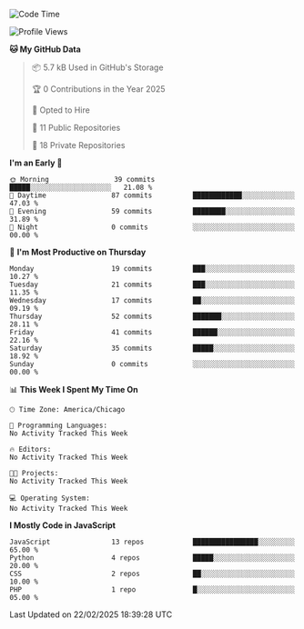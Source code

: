 <!--START_SECTION:waka-->
![Code Time](http://img.shields.io/badge/Code%20Time-17%20mins-blue)

![Profile Views](http://img.shields.io/badge/Profile%20Views-0-blue)

**🐱 My GitHub Data** 

> 📦 5.7 kB Used in GitHub's Storage 
 > 
> 🏆 0 Contributions in the Year 2025
 > 
> 💼 Opted to Hire
 > 
> 📜 11 Public Repositories 
 > 
> 🔑 18 Private Repositories 
 > 
**I'm an Early 🐤** 

```text
🌞 Morning                39 commits          █████░░░░░░░░░░░░░░░░░░░░   21.08 % 
🌆 Daytime                87 commits          ████████████░░░░░░░░░░░░░   47.03 % 
🌃 Evening                59 commits          ████████░░░░░░░░░░░░░░░░░   31.89 % 
🌙 Night                  0 commits           ░░░░░░░░░░░░░░░░░░░░░░░░░   00.00 % 
```
📅 **I'm Most Productive on Thursday** 

```text
Monday                   19 commits          ███░░░░░░░░░░░░░░░░░░░░░░   10.27 % 
Tuesday                  21 commits          ███░░░░░░░░░░░░░░░░░░░░░░   11.35 % 
Wednesday                17 commits          ██░░░░░░░░░░░░░░░░░░░░░░░   09.19 % 
Thursday                 52 commits          ███████░░░░░░░░░░░░░░░░░░   28.11 % 
Friday                   41 commits          ██████░░░░░░░░░░░░░░░░░░░   22.16 % 
Saturday                 35 commits          █████░░░░░░░░░░░░░░░░░░░░   18.92 % 
Sunday                   0 commits           ░░░░░░░░░░░░░░░░░░░░░░░░░   00.00 % 
```


📊 **This Week I Spent My Time On** 

```text
🕑︎ Time Zone: America/Chicago

💬 Programming Languages: 
No Activity Tracked This Week

🔥 Editors: 
No Activity Tracked This Week

🐱‍💻 Projects: 
No Activity Tracked This Week

💻 Operating System: 
No Activity Tracked This Week
```

**I Mostly Code in JavaScript** 

```text
JavaScript               13 repos            ████████████████░░░░░░░░░   65.00 % 
Python                   4 repos             █████░░░░░░░░░░░░░░░░░░░░   20.00 % 
CSS                      2 repos             ██░░░░░░░░░░░░░░░░░░░░░░░   10.00 % 
PHP                      1 repo              █░░░░░░░░░░░░░░░░░░░░░░░░   05.00 % 
```




 Last Updated on 22/02/2025 18:39:28 UTC
<!--END_SECTION:waka-->
